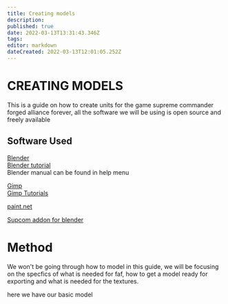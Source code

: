 ```yaml
---
title: Creating models
description: 
published: true
date: 2022-03-13T13:31:43.346Z
tags: 
editor: markdown
dateCreated: 2022-03-13T12:01:05.252Z
---
```


# CREATING MODELS #

This is a guide on how to create units for the game supreme commander forged alliance forever, all the software we will be using is open source and freely available  
  

## Software Used ##

[Blender](https://www.blender.org)    
[Blender tutorial](https://www.blender.org/support/tutorials/)  
Blender manual can be found in help menu
  
[Gimp](https://www.gimp.org/)    
[Gimp Tutorials](https://www.gimp.org/tutorials/)  
  
[paint.net](https://www.getpaint.net/)  
  
[Supcom addon for blender](https://github.com/Exotic-Retard/SupCom_Import_Export_Blender/tree/Blender2.80)  
  

# Method #

We won't be going through how to model in this guide, we will be focusing on the specfics of what is needed for faf, how to get a model ready for exporting and what is needed for the textures.  
  
here we have our basic model
